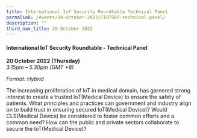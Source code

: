 ```yaml
---
title: International IoT Security Roundtable Technical Panel
permalink: /events/20-October-2022/IIOTSRT-technical-panel/
description: ""
third_nav_title: 20 October 2022
---
```

#### **International IoT Security Roundtable - Technical Panel**

**20 October 2022 (Thursday)**  
*3.15pm – 5.30pm (GMT +8)*

*Format: Hybrid*

The increasing proliferation of IoT in medical domain, has garnered strong interest to create a trusted IoT(Medical Device) to ensure the safety of patients. What principles and practices can government and industry align on to build trust in ensuring secured IoT(Medical Device)? Would CLS(Medical Device) be considered to foster common efforts and a common need? How can the public and private sectors collaborate to secure the IoT(Medical Device)?